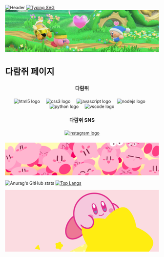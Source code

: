 ![Header](https://capsule-render.vercel.app/api?type=venom&height=200&color=0:A4D65E,100:2E7D32&text=다람쥐&section=header&reversal=false&textBg=false&fontSize=40&animation=fadeIn&desc=Squirrel%20page&fontAlignY=47&fontAlign=50&descAlign=50&descAlignY=63&fontColor=FFFFFF)
[![Typing SVG](https://readme-typing-svg.demolab.com?font=Gowun+Dodum&size=30&letterSpacing=5px&duration=2000&pause=1000&color=2E7D32&center=true&vCenter=true&width=1000&lines=%F0%9F%8C%AA%EF%B8%8F+%EB%8B%A4%EB%9E%8C%EC%A5%90+%ED%8E%98%EC%9D%B4%EC%A7%80+%F0%9F%90%BF%EF%B8%8F;26%EC%88%98%EB%8A%A5+%ED%99%94%EC%9D%B4%ED%8C%85)](https://git.io/typing-svg)
![Header](Kirby-Star-Allies-Game-Details-Page-Banner-e1505598625383.png)

<h1 align="left">다람쥐 페이지</h1>

###

<h3 align="center">다람쥐</h3>

###

<div align="center">
  <img src="https://cdn.jsdelivr.net/gh/devicons/devicon/icons/html5/html5-original.svg" height="40" alt="html5 logo"  />
  <img width="12" />
  <img src="https://cdn.jsdelivr.net/gh/devicons/devicon/icons/css3/css3-original.svg" height="40" alt="css3 logo"  />
  <img width="12" />
  <img src="https://cdn.jsdelivr.net/gh/devicons/devicon/icons/javascript/javascript-original.svg" height="40" alt="javascript logo"  />
  <img width="12" />
  <img src="https://cdn.jsdelivr.net/gh/devicons/devicon/icons/nodejs/nodejs-original.svg" height="40" alt="nodejs logo"  />
  <img width="12" />
  <img src="https://cdn.jsdelivr.net/gh/devicons/devicon/icons/python/python-original.svg" height="40" alt="python logo"  />
  <img width="12" />
  <img src="https://cdn.jsdelivr.net/gh/devicons/devicon/icons/vscode/vscode-original.svg" height="40" alt="vscode logo"  />
</div>

###

<h3 align="center">다람쥐 SNS</h3>

###

<div align="center">
  <a href="https://www.instagram.com/206jan05?igsh=MWR0OWxvOWp6MjFzMg%3D%3D&utm_source=qr">
    <img src="https://raw.githubusercontent.com/maurodesouza/profile-readme-generator/master/src/assets/icons/social/instagram/default.svg" width="52" height="40" alt="instagram logo"  />
  </a>
</div>

###

![Header](tumblr_pdtq2r9KEZ1xnydaco1_1280.png)

![Anurag's GitHub stats](https://github-readme-stats.vercel.app/api?username=tornadosquirrel&show_icons=true&locale=kr&custom_title=%EB%8B%A4%EB%9E%8C%EC%A5%90%20%EC%8A%A4%ED%83%AF&theme=shadow_green)
[![Top Langs](https://github-readme-stats.vercel.app/api/top-langs/?username=tornadosquirrel&theme=shadow_green&locale=kr&layout=compact&custom_title=%EB%8B%A4%EB%9E%8C%EC%A5%90%20%EC%96%B8%EC%96%B4%20%ED%86%B5%EA%B3%84)](https://github.com/tornadosquirrel/github-readme-stats)

![Footer](6081-SeriesHeaders_KirbyArtbook_2000x800_jpg.jpg)
